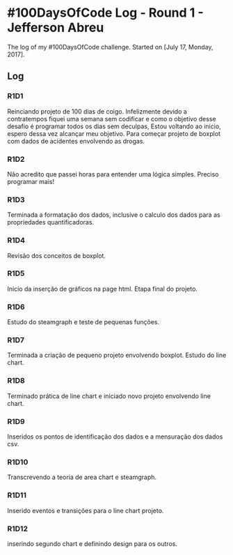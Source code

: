# #100DaysOfCode Log - Round 1 - Jefferson Abreu

The log of my #100DaysOfCode challenge. Started on [July 17, Monday, 2017].

## Log

### R1D1
Reinciando projeto de 100 dias de coigo. Infelizmente devido a contratempos fiquei uma semana sem codificar e como o objetivo desse desafio é programar todos os dias sem deculpas, Estou voltando ao inicio, espero dessa vez alcançar meu objetivo. Para começar projeto de boxplot com dados de acidentes envolvendo as drogas.

### R1D2
Não acredito que passei horas para entender uma lógica simples. Preciso programar mais!

### R1D3
Terminada a formatação dos dados, inclusive o calculo dos dados para as propriedades quantificadoras.

### R1D4
Revisão dos conceitos de boxplot.

### R1D5
Inicio da inserção de gráficos na page html. Etapa final do projeto.

### R1D6
Estudo do steamgraph e teste de pequenas funções.

### R1D7
Terminada a criação de pequeno projeto envolvendo boxplot. Estudo do line chart.

### R1D8
Terminado prática de line chart e iniciado novo projeto envolvendo line chart.

### R1D9
Inseridos os pontos de identificação dos dados e a mensuração dos dados csv.

### R1D10
Transcrevendo a teoria de area chart e steamgraph.

### R1D11
Inserido eventos e transições para o line chart projeto.

### R1D12
inserindo segundo chart e definindo design para os outros.